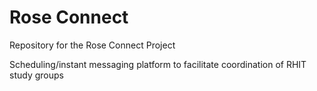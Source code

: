 # Rose Connect
Repository for the Rose Connect Project

Scheduling/instant messaging platform to facilitate coordination of RHIT study groups
